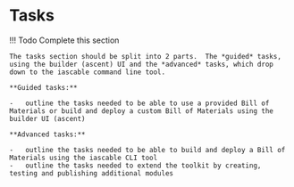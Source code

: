 # Tasks

!!! Todo
    Complete this section

    The tasks section should be split into 2 parts.  The *guided* tasks, using the builder (ascent) UI and the *advanced* tasks, which drop down to the iascable command line tool.

    **Guided tasks:**

    -   outline the tasks needed to be able to use a provided Bill of Materials or build and deploy a custom Bill of Materials using the builder UI (ascent)

    **Advanced tasks:**

    -   outline the tasks needed to be able to build and deploy a Bill of Materials using the iascable CLI tool
    -   outline the tasks needed to extend the toolkit by creating, testing and publishing additional modules
